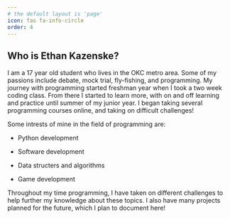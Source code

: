 ```yaml
---
# the default layout is 'page'
icon: fas fa-info-circle
order: 4
---
```


## Who is Ethan Kazenske?

I am a 17 year old student who lives in the OKC metro area. Some of my passions include debate, mock trial, fly-fishing, and programming. My journey with programming started freshman year when I took a two week coding class. From there I started to learn more, with on and off learning and practice until summer of my junior year. I began taking several programming courses online, and taking on difficult challenges!

Some intrests of mine in the field of programming are:

* Python development

* Software development

* Data structers and algorithms

* Game development

Throughout my time programming, I have taken on different challenges to help further my knowledge about these topics. I also have many projects planned for the future, which I plan to document here!